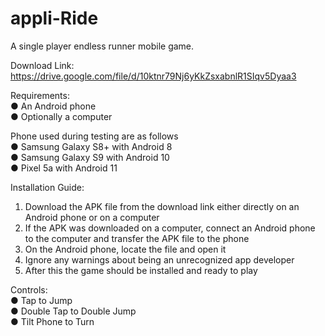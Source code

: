 # appli-Ride
A single player endless runner mobile game.

Download Link:
https://drive.google.com/file/d/10ktnr79Nj6yKkZsxabnlR1SIqv5Dyaa3

Requirements:<br/>
● An Android phone<br/>
● Optionally a computer

Phone used during testing are as follows<br/>
● Samsung Galaxy S8+ with Android 8<br/>
● Samsung Galaxy S9 with Android 10<br/>
● Pixel 5a with Android 11

Installation Guide:
1. Download the APK file from the download link either directly on an Android phone
or on a computer
2. If the APK was downloaded on a computer, connect an Android phone to the computer and transfer the APK file to the phone
3. On the Android phone, locate the file and open it
4. Ignore any warnings about being an unrecognized app developer
5. After this the game should be installed and ready to play

Controls:<br/>
● Tap to Jump<br/>
● Double Tap to Double Jump<br/>
● Tilt Phone to Turn
